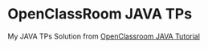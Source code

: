 # OpenClassRoom JAVA TPs
My JAVA TPs Solution from [OpenClassroom JAVA Tutorial](https://openclassrooms.com/en/courses/26832-apprenez-a-programmer-en-java)
